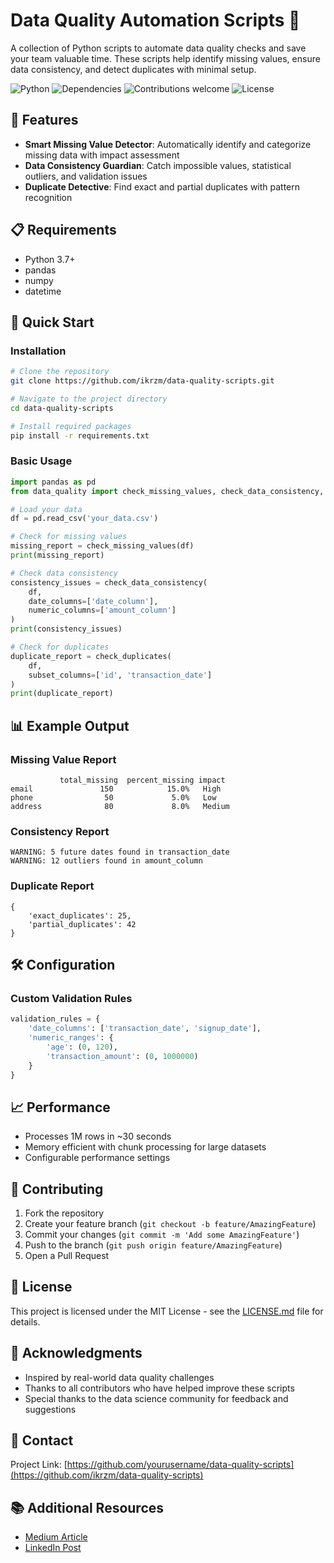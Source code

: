 # Data Quality Automation Scripts 🚀

A collection of Python scripts to automate data quality checks and save your team valuable time. These scripts help identify missing values, ensure data consistency, and detect duplicates with minimal setup.

![Python](https://img.shields.io/badge/python-v3.7+-blue.svg)
![Dependencies](https://img.shields.io/badge/dependencies-up%20to%20date-brightgreen.svg)
![Contributions welcome](https://img.shields.io/badge/contributions-welcome-orange.svg)
![License](https://img.shields.io/badge/license-MIT-blue.svg)

## 🎯 Features

- **Smart Missing Value Detector**: Automatically identify and categorize missing data with impact assessment
- **Data Consistency Guardian**: Catch impossible values, statistical outliers, and validation issues
- **Duplicate Detective**: Find exact and partial duplicates with pattern recognition

## 📋 Requirements

- Python 3.7+
- pandas
- numpy
- datetime

## 🚀 Quick Start

### Installation

```bash
# Clone the repository
git clone https://github.com/ikrzm/data-quality-scripts.git

# Navigate to the project directory
cd data-quality-scripts

# Install required packages
pip install -r requirements.txt
```

### Basic Usage

```python
import pandas as pd
from data_quality import check_missing_values, check_data_consistency, check_duplicates

# Load your data
df = pd.read_csv('your_data.csv')

# Check for missing values
missing_report = check_missing_values(df)
print(missing_report)

# Check data consistency
consistency_issues = check_data_consistency(
    df,
    date_columns=['date_column'],
    numeric_columns=['amount_column']
)
print(consistency_issues)

# Check for duplicates
duplicate_report = check_duplicates(
    df,
    subset_columns=['id', 'transaction_date']
)
print(duplicate_report)
```

## 📊 Example Output

### Missing Value Report
```
           total_missing  percent_missing impact
email               150            15.0%   High
phone                50             5.0%   Low
address              80             8.0%   Medium
```

### Consistency Report
```
WARNING: 5 future dates found in transaction_date
WARNING: 12 outliers found in amount_column
```

### Duplicate Report
```
{
    'exact_duplicates': 25,
    'partial_duplicates': 42
}
```

## 🛠️ Configuration

### Custom Validation Rules
```python
validation_rules = {
    'date_columns': ['transaction_date', 'signup_date'],
    'numeric_ranges': {
        'age': (0, 120),
        'transaction_amount': (0, 1000000)
    }
}
```

## 📈 Performance

- Processes 1M rows in ~30 seconds
- Memory efficient with chunk processing for large datasets
- Configurable performance settings

## 🤝 Contributing

1. Fork the repository
2. Create your feature branch (`git checkout -b feature/AmazingFeature`)
3. Commit your changes (`git commit -m 'Add some AmazingFeature'`)
4. Push to the branch (`git push origin feature/AmazingFeature`)
5. Open a Pull Request

## 📝 License

This project is licensed under the MIT License - see the [LICENSE.md](LICENSE.md) file for details.

## 🙏 Acknowledgments

- Inspired by real-world data quality challenges
- Thanks to all contributors who have helped improve these scripts
- Special thanks to the data science community for feedback and suggestions

## 📧 Contact


Project Link: [https://github.com/yourusername/data-quality-scripts](https://github.com/ikrzm/data-quality-scripts)

## 📚 Additional Resources

- [Medium Article](https://medium.com/@datainsights17/3-python-scripts-that-will-transform-your-data-quality-checks-a-complete-guide-bca143b7d011)
- [LinkedIn Post](your-linkedin-post-link)
  
